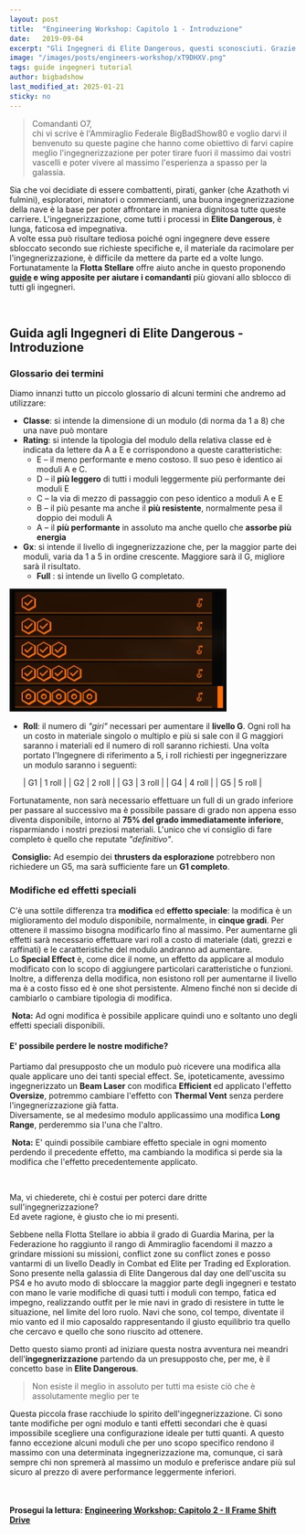 ```yaml
---
layout: post
title:  "Engineering Workshop: Capitolo 1 - Introduzione"
date:   2019-09-04
excerpt: "Gli Ingegneri di Elite Dangerous, questi sconosciuti. Grazie alla nostra guida non avranno più segreti&#33;"
image: "/images/posts/engineers-workshop/xT9DHXV.png"
tags: guide ingegneri tutorial
author: bigbadshow
last_modified_at: 2025-01-21
sticky: no
---
```

>Comandanti O7,<br>
chi vi scrive è l'Ammiraglio Federale BigBadShow80 e voglio darvi il benvenuto su queste pagine che hanno come obiettivo di farvi capire meglio l'ingegnerizzazione per poter tirare fuori il massimo dai vostri vascelli e poter vivere al massimo l'esperienza a spasso per la galassia.

Sia che voi decidiate di essere combattenti, pirati, ganker (che Azathoth vi fulmini), esploratori, minatori o commercianti, una buona ingegnerizzazione della nave è la base per poter affrontare in maniera dignitosa tutte queste carriere. L'ingegnerizzazione, come tutti i processi in **Elite Dangerous**, è lunga, faticosa ed impegnativa.<br>
A volte essa può risultare tediosa poiché ogni ingegnere deve essere sbloccato secondo sue richieste specifiche e, il materiale da racimolare per l'ingegnerizzazione, è difficile da mettere da parte ed a volte lungo.<br>
Fortunatamente la **Flotta Stellare** offre aiuto anche in questo proponendo **[guide](/search/tag/ingegneri/) e wing apposite per aiutare i comandanti** più giovani allo sblocco di tutti gli ingegneri.

<span class="image fit"><img src="/images/Elite-Division-png.png" alt=""></span>

## Guida agli Ingegneri di Elite Dangerous - Introduzione

### Glossario dei termini

Diamo innanzi tutto un piccolo glossario di alcuni termini che andremo ad utilizzare:

* **Classe**: si intende la dimensione di un modulo (di norma da 1 a 8) che una nave può montare
* **Rating**: si intende la tipologia del modulo della relativa classe ed è indicata da lettere da A a E e corrispondono a queste caratteristiche:
    * E – il meno performante e meno costoso. Il suo peso è identico ai moduli A e C.
    * D – il **più leggero** di tutti i moduli leggermente più performante dei moduli E
    * C – la via di mezzo di passaggio con peso identico a moduli A e E
    * B – il più pesante ma anche il **più resistente**, normalmente pesa il doppio dei moduli A
    * A – il **più performante** in assoluto ma anche quello che **assorbe più energia**
* **Gx**: si intende il livello di ingegnerizzazione che, per la maggior parte dei moduli, varia da 1 a 5 in ordine crescente. Maggiore sarà il G, migliore sarà il risultato.
    * **Full** : si intende un livello G completato.

<span class="image right"><img src="/images/posts/engineers-workshop/genericrolls.jpg" alt=""></span>

* **Roll**: il numero di *"giri"* necessari per aumentare il **livello G**. Ogni roll ha un costo in materiale singolo o multiplo e più si sale con il G maggiori saranno i materiali ed il numero di roll saranno richiesti. Una volta portato l'Ingegnere di riferimento a 5, i roll richiesti per ingegnerizzare un modulo saranno i seguenti:

    | G1 	| 1 roll   	|
    | G2 	| 2 roll   	|
    | G3 	| 3 roll   	|
    | G4 	| 4 roll  	|
    | G5 	| 5 roll 	|

Fortunatamente, non sarà necessario effettuare un full di un grado inferiore per passare al successivo ma è possibile passare di grado non appena esso diventa disponibile, intorno al **75% del grado immediatamente inferiore**, risparmiando i nostri preziosi materiali. L'unico che vi consiglio di fare completo è quello che reputate *"definitivo"*.

<div class="box">
<i class="fa fa-hand-o-right fa-lg" aria-hidden="true" style="color: #f07b05;"></i>&nbsp;<b>Consiglio:</b>&nbsp;Ad esempio dei <b>thrusters da esplorazione</b> potrebbero non richiedere un G5, ma sarà sufficiente fare un <b>G1 completo</b>.</div>

### Modifiche ed effetti speciali

C'è una sottile differenza tra **modifica** ed **effetto speciale**: la modifica è un miglioramento del modulo disponibile, normalmente, in **cinque gradi**. Per ottenere il massimo bisogna modificarlo fino al massimo. Per aumentarne gli effetti sarà necessario effettuare vari roll a costo di materiale (dati, grezzi e raffinati) e le caratteristiche del modulo andranno ad aumentare.<br>
Lo **Special Effect** è, come dice il nome, un effetto da applicare al modulo modificato con lo scopo di aggiungere particolari caratteristiche o funzioni. Inoltre, a differenza della modifica, non esistono roll per aumentarne il livello ma è a costo fisso ed è one shot persistente. Almeno finché non si decide di cambiarlo o cambiare tipologia di modifica.

<div class="box">
<i class="fa fa-hand-o-right fa-lg" aria-hidden="true" style="color: #f07b05;"></i>&nbsp;<b>Nota:</b>&nbsp;Ad ogni modifica è possibile applicare quindi uno e soltanto uno degli effetti speciali disponibili.</div>

#### E' possibile perdere le nostre modifiche? 

Partiamo dal presupposto che un modulo può ricevere una modifica alla quale applicare uno dei tanti special effect. Se, ipoteticamente, avessimo ingegnerizzato un **Beam Laser** con modifica **Efficient** ed applicato l'effetto **Oversize**, potremmo cambiare l'effetto con **Thermal Vent** senza perdere l'ingegnerizzazione già fatta.<br>
Diversamente, se al medesimo modulo applicassimo una modifica **Long Range**, perderemmo sia l'una che l'altro.

<div class="box">
<i class="fa fa-hand-o-right fa-lg" aria-hidden="true" style="color: #f07b05;"></i>&nbsp;<b>Nota:</b>&nbsp;E' quindi possibile cambiare effetto speciale in ogni momento perdendo il precedente effetto, ma cambiando la modifica si perde sia la modifica che l'effetto precedentemente applicato.</div>

<span class="image fit"><img src="/images/Elite-Division-png.png" alt=""></span>

Ma, vi chiederete, chi è costui per poterci dare dritte sull'ingegnerizzazione?<br>
Ed avete ragione, è giusto che io mi presenti.

Sebbene nella Flotta Stellare io abbia il grado di Guardia Marina, per la Federazione ho raggiunto il rango di Ammiraglio facendomi il mazzo a grindare missioni su missioni, conflict zone su conflict zones e posso vantarmi di un livello Deadly in Combat ed Elite per Trading ed Exploration. Sono presente nella galassia di Elite Dangerous dal day one dell'uscita su PS4 e ho avuto modo di sbloccare la maggior parte degli ingegneri e testato con mano le varie modifiche di quasi tutti i moduli con tempo, fatica ed impegno, realizzando outfit per le mie navi in grado di resistere in tutte le situazione, nel limite del loro ruolo. Navi che sono, col tempo, diventate il mio vanto ed il mio caposaldo rappresentando il giusto equilibrio tra quello che cercavo e quello che sono riuscito ad ottenere.

Detto questo siamo pronti ad iniziare questa nostra avventura nei meandri dell'**ingegnerizzazione** partendo da un presupposto che, per me, è il concetto base in **Elite Dangerous**.

>Non esiste il meglio in assoluto per tutti ma esiste ciò che è assolutamente meglio per te

Questa piccola frase racchiude lo spirito dell'ingegnerizzazione. Ci sono tante modifiche per ogni modulo e tanti effetti secondari che è quasi impossibile scegliere una configurazione ideale per tutti quanti. A questo fanno eccezione alcuni moduli che per uno scopo specifico rendono il massimo con una determinata ingegnerizzazione ma, comunque, ci sarà sempre chi non spremerà al massimo un modulo e preferisce andare più sul sicuro al prezzo di avere performance leggermente inferiori.

<span class="image fit"><img src="/images/Elite-Division-png.png" alt=""></span>

#### Prosegui la lettura: [Engineering Workshop: Capitolo 2 - Il Frame Shift Drive](/blog/engineering-workshop-parte2/)
